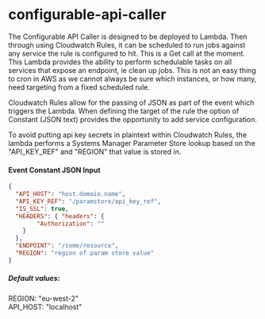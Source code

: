 # configurable-api-caller

The Configurable API Caller is designed to be deployed to Lambda. Then through using Cloudwatch Rules, it can be scheduled to run jobs against any service the rule is configured to hit. This is a Get call at the moment. This Lambda provides the ability to perform schedulable tasks on all services that expose an endpoint, ie clean up jobs. This is not an easy thing to cron in AWS as we cannot always be sure which instances, or how many, need targeting from a fixed scheduled rule. 

Cloudwatch Rules allow for the passing of JSON as part of the event which triggers the Lambda. When defining the target of the rule the option of Constant (JSON text) provides the opportunity to add service configuration.

To avoid putting api key secrets in plaintext within Cloudwatch Rules, the lambda performs a Systems Manager Parameter Store lookup based on the "API_KEY_REF" and "REGION" that value is stored in.

#### Event Constant JSON Input

```json
{
  "API_HOST": "host.domain.name",
  "API_KEY_REF": "/paramstore/api_key_ref",
  "IS_SSL": true,
  "HEADERS": { "headers": {
        "Authorization": ""
    }
  },
  "ENDPOINT": "/some/resource",
  "REGION": "region of param store value"
}
```

##### Default values:

REGION: "eu-west-2"\
API_HOST: "localhost"
